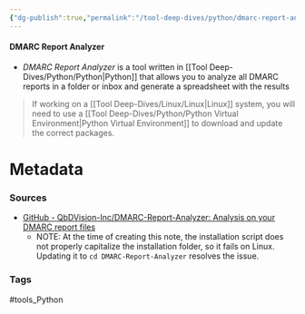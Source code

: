 ```yaml
---
{"dg-publish":true,"permalink":"/tool-deep-dives/python/dmarc-report-analyzer/","noteIcon":""}
---
```


#### DMARC Report Analyzer
- *DMARC Report Analyzer* is a tool written in [[Tool Deep-Dives/Python/Python\|Python]] that allows you to analyze all DMARC reports in a folder or inbox and generate a spreadsheet with the results

> If working on a [[Tool Deep-Dives/Linux/Linux\|Linux]] system, you will need to use a [[Tool Deep-Dives/Python/Python Virtual Environment\|Python Virtual Environment]] to download and update the correct packages.




# Metadata

### Sources
- [GitHub - QbDVision-Inc/DMARC-Report-Analyzer: Analysis on your DMARC report files](https://github.com/QbDVision-Inc/DMARC-Report-Analyzer)
	- NOTE: At the time of creating this note, the installation script does not properly capitalize the installation folder, so it fails on Linux. Updating it to `cd DMARC-Report-Analyzer` resolves the issue.

### Tags
#tools_Python 
